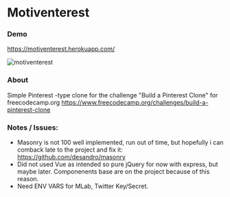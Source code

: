 # Motiventerest

### Demo
https://motiventerest.herokuapp.com/

![motiventerest](https://wilsonmunoz.net/etc/githubgifs/motiventerest.gif")

### About
Simple Pinterest -type clone for the challenge "Build a Pinterest Clone" for freecodecamp.org
https://www.freecodecamp.org/challenges/build-a-pinterest-clone

### Notes / Issues:
- Masonry is not 100 well implemented, run out of time, but hopefully i can comback late to the project and fix it: https://github.com/desandro/masonry
- Did not used Vue as intended so pure jQuery for now with express, but maybe later. Componenents base are on the project because of this reason.
- Need ENV VARS for MLab, Twitter Key/Secret.
